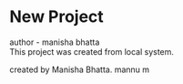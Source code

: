 # New Project

author - manisha bhatta
<br>
This project was created from local system.

created by Manisha Bhatta. mannu
m